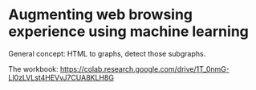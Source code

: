 # Augmenting web browsing experience using machine learning
General concept: HTML to graphs, detect those subgraphs.

The workbook: https://colab.research.google.com/drive/1T_0nmG-Ll0zLVLst4HEVvJ7CUA8KLH8G
